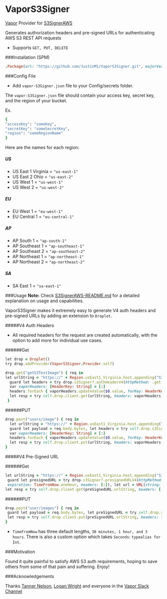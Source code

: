 # VaporS3Signer

[Vapor](https://vapor.codes/) Provider for [S3SignerAWS](https://github.com/JustinM1/S3SignerAWS)

Generates authorization headers and pre-signed URLs for authenticating AWS S3 REST API requests
* Supports `GET, PUT, DELETE`

 ###Installation (SPM)

```ruby
.Package(url: "https://github.com/JustinM1/VaporS3Signer.git", majorVersion: 1)
 ```

###Config File

- Add `vapor-S3Signer.json` file to your Config/secrets folder.

The `vapor-S3Signer.json` file should contain your access key, secret key, and the region of your bucket.

Ex.
```ruby
{
"accessKey": "someKey",
"secretKey": "someSecretKey",
"region": "someRegionName"
}
```
Here are the names for each region:
##### US
* US East 1 Virginia = `"us-east-1"`
* US East 2 Ohio = `"us-east-2"`
* US West 1 = `"us-west-1"`
* US West 2 = `"us-west-2"`

##### EU

* EU West 1 = `"eu-west-1"`
* EU Central 1 = `"eu-central-1"`

##### AP

* AP South 1 = `"ap-south-1"`
* AP Southeast 1 = `"ap-southeast-1"`
* AP Southeast 2 = `"ap-southeast-2"`
* AP Northeast 1 = `"ap-northeast-1"`
* AP Northeast 2 = `"ap-northeast-2"`

##### SA

* SA East 1 = `"sa-east-1"`

###Usage
**Note:** Check [S3SignerAWS-README.md](https://github.com/JustinM1/S3SignerAWS/blob/master/README.md) for a detailed explanation on usage and capabilities.

VaporS3Signer makes it extremely easy to generate V4 auth headers and pre-signed URLs by adding an extension to `Droplet`.

#####V4 Auth Headers
- All required headers for the request are created automatically, with the option to add more for individual use cases. 

######Get
```ruby
let drop = Droplet()
try drop.addProvider(VaporS3Signer.Provider.self)

drop.get("getS3TestImage") { req in
let urlString = "https://" + Region.usEast1_Virginia.host.appending("S3bucketname/users/\(someUserId)")
  guard let headers = try drop.s3Signer?.authHeaderV4(httpMethod: .get, urlString: urlString, headers: [:], payload: .none) else { throw Abort.serverError }
  var vaporHeaders: [HeaderKey: String] = [:]
  headers.forEach { vaporHeaders.updateValue($0.value, forKey: HeaderKey($0.key)) }
  let resp = try self.drop.client.get(urlString, headers: vaporHeaders, query: [:]) 
 }
```

######PUT
```ruby
drop.post("users/image") { req in
  let urlString = "https://" + Region.usEast1_Virginia.host.appending("S3bucketname/users/\(someUserId)")
  guard let payload = req.body.bytes, let headers = try self.drop.s3Signer?.authHeaderV4(httpMethod: .put, urlString: urlString, headers: [:], payload: Payload.bytes(payload)) else { throw Abort.serverError }
  var vaporHeaders: [HeaderKey: String] = [:]
  headers.forEach { vaporHeaders.updateValue($0.value, forKey: HeaderKey($0.key)) }
  let resp = try self.drop.client.put(urlString, headers: vaporHeaders, query: [:], body: Body(payload))
}
```

#####V4 Pre-Signed URL

######Get
```ruby
let urlString = "https://" + Region.usEast1_Virginia.host.appending("S3bucketname/users/\(someUserId)")
 guard let presignedURL = try drop.s3Signer?.presignedURLV4(httpMethod: .get, urlString: urlString,
 expiration: TimeFromNow.oneHour, headers: [:]), let url = URL(string: presignedURL.urlString) else { throw Abort.serverError }
let resp = try self.drop.client.get(preSignedURL.urlString, headers: [:], query: [:])
```
######PUT
```ruby
drop.post("user/images") { req in
 guard let payload = req.body.bytes, let preSignedURL = try self.drop.s3Signer?.presignedURLV4(httpMethod: .put, urlString: urlString, expiration: .thirtyMinutes, headers: [:]) else { throw Abort.badReqest }
 let resp = try self.drop.client.put(preSignedURL.urlString, headers: [:], query: [:], body: Body(payload))
}
```
* `TimeFromNow` has three default lengths, `30 minutes, 1 hour, and 3 hours`. There is also a custom option which takes `Seconds`: `typealias for Int`.

###Motivation

Found it quite painful to satisfy AWS S3 auth requirements, hoping to save others from some of that pain and suffering. Enjoy!

###Acknowledgements

Thanks [Tanner Nelson](https://github.com/tannernelson), [Logan Wright](https://github.com/LoganWright) and everyone in the [Vapor Slack Channel](http://vapor.team/)
